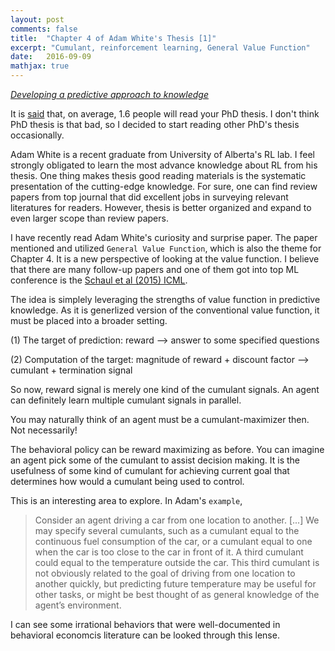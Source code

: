 ```yaml
---
layout: post
comments: false
title:  "Chapter 4 of Adam White's Thesis [1]"
excerpt: "Cumulant, reinforcement learning, General Value Function"
date:   2016-09-09
mathjax: true
---
```



[*Developing a predictive approach to knowledge*](http://citeseerx.ist.psu.edu/viewdoc/download?doi=10.1.1.698.7096&rep=rep1&type=pdf)

It is [said](http://www.nature.com/news/the-past-present-and-future-of-the-phd-thesis-1.20207) that, on average, 1.6 people will read your PhD thesis.
I don't think PhD thesis is that bad, so I decided to start reading other PhD's thesis occasionally.

Adam White is a recent graduate from University of Alberta's RL lab.
I feel strongly obligated to learn the most advance knowledge about RL from his thesis. 
One thing makes thesis good reading materials is the systematic presentation of the cutting-edge knowledge.
For sure, one can find review papers from top journal that did excellent jobs in surveying relevant literatures for readers.
However, thesis is better organized and expand to even larger scope than review papers.


I have recently read Adam White's curiosity and surprise paper.
The paper mentioned and utilized `General Value Function`, which is also the theme for Chapter 4.
It is a new perspective of looking at the value function.
I believe that there are many follow-up papers and one of them got into top ML conference is the [Schaul et al (2015) ICML](http://jmlr.org/proceedings/papers/v37/schaul15.pdf). 

The idea is simplely leveraging the strengths of value function in predictive knowledge.
As it is generlized version of the conventional value function, it must be placed into a broader setting.

(1) The target of prediction: reward --> answer to some specified questions

(2) Computation of the target: magnitude of reward + discount factor --> cumulant + termination signal

So now, reward signal is merely one kind of the cumulant signals.
An agent can definitely learn multiple cumulant signals in parallel.

You may naturally think of an agent must be a cumulant-maximizer then.
Not necessarily!

The behavioral policy can be reward maximizing as before.
You can imagine an agent pick some of the cumulant to assist decision making.
It is the usefulness of some kind of cumulant for achieving current goal that determines how would a cumulant being used to control.

This is an interesting area to explore.
In Adam's `example`, 

> Consider an agent driving a car from one location to another. [...] We may specify several cumulants, such as a cumulant equal to the continuous fuel consumption of the car, or a cumulant equal to one when the car is too close to the car in front of it. A third cumulant could equal to the temperature outside the car. This third cumulant is not obviously related to the goal of driving from one location to another quickly, but predicting future temperature may be useful for other tasks, or might be best thought of as general knowledge of the agent’s environment.

I can see some irrational behaviors that were well-documented in behavioral economcis literature can be looked through this lense. 







